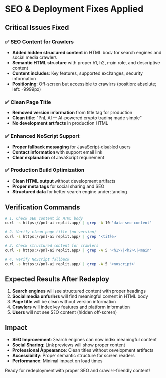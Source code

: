 # SEO & Deployment Fixes Applied

## Critical Issues Fixed

### ✅ SEO Content for Crawlers
- **Added hidden structured content** in HTML body for search engines and social media crawlers
- **Semantic HTML structure** with proper h1, h2, main role, and descriptive content
- **Content includes**: Key features, supported exchanges, security information
- **Positioning**: Off-screen but accessible to crawlers (position: absolute; left: -9999px)

### ✅ Clean Page Title
- **Removed version information** from title tag for production
- **Clean title**: "PnL AI — AI-powered crypto trading made simple"
- **No development artifacts** in production HTML

### ✅ Enhanced NoScript Support
- **Proper fallback messaging** for JavaScript-disabled users
- **Contact information** with support email link
- **Clear explanation** of JavaScript requirement

### ✅ Production Build Optimization
- **Clean HTML output** without development artifacts
- **Proper meta tags** for social sharing and SEO
- **Structured data** for better search engine understanding

## Verification Commands

```bash
# 1. Check SEO content in HTML body
curl -s https://pnl-ai.replit.app/ | grep -A 10 'data-seo-content'

# 2. Verify clean page title (no version)
curl -s https://pnl-ai.replit.app/ | grep '<title>'

# 3. Check structured content for crawlers
curl -s https://pnl-ai.replit.app/ | grep -A 5 '<h1>\|<h2>\|<main'

# 4. Verify NoScript fallback
curl -s https://pnl-ai.replit.app/ | grep -A 5 '<noscript>'
```

## Expected Results After Redeploy

1. **Search engines** will see structured content with proper headings
2. **Social media unfurlers** will find meaningful content in HTML body
3. **Page title** will be clean without version information
4. **Crawlers** will index key features and platform information
5. **Users** will not see SEO content (hidden off-screen)

## Impact

- **SEO Improvement**: Search engines can now index meaningful content
- **Social Sharing**: Link previews will show proper content
- **Professional Appearance**: Clean titles without development artifacts
- **Accessibility**: Proper semantic structure for screen readers
- **Performance**: Minimal impact on load times

Ready for redeployment with proper SEO and crawler-friendly content!